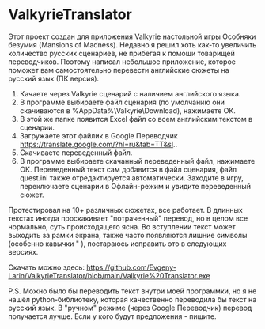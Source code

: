 # ValkyrieTranslator
Этот проект создан для приложения Valkyrie настольной игры Особняки безумия (Mansions of Madness).
Недавно я решил хоть как-то увеличить количество русских сценариев, не прибегая к помощи товарищей переводчиков. Поэтому написал небольшое приложение, которое поможет вам самостоятельно перевести английские сюжеты на русский язык (ПК версия).

1. Качаете через Valkyrie сценарий с наличием английского языка.
2. В программе выбираете файл сценария (по умолчанию они скачиваются в %AppData%\Valkyrie\Download), нажимаете ОК.
3. В этой же папке появится Excel файл со всем английским текстом в сценарии.
4. Загружаете этот файлик в Google Переводчик https://translate.google.com/?hl=ru&tab=TT&sl..
5. Скачиваете переведенный файл.
6. В программе выбираете скачанный переведенный файл, нажимаете ОК.
Переведенный текст сам добавится в файл сценария, файл quest.ini также отредактируется автоматически.
Заходите в игру, переключаете сценарии в Офлайн-режим и увидите переведенный сюжет.

Протестировал на 10+ различных сюжетах, все работает. В длинных текстах иногда проскакивает "потраченный" перевод, но в целом все нормально, суть происходящего ясна. Во вступлении текст может выходить за рамки экрана, также часто появляются лишние символы (особенно кавычки " ), постараюсь исправить это в следующих версиях.

Скачать можно здесь: https://github.com/Evgeny-Larin/ValkyrieTranslator/blob/main/Valkyrie%20Translator.exe

P.S. Можно было бы переводить текст внутри моей программки, но я не нашёл python-библиотеку, которая качественно переводила бы текст на русский язык. В "ручном" режиме (через Google Переводчик) перевод получается лучше. Если у кого будут предложения - пишите.
